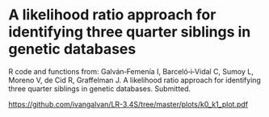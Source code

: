 # A likelihood ratio approach for identifying three quarter siblings in genetic databases

R code and functions from: Galván‐Femenía I, Barceló‐i‐Vidal C, Sumoy L, Moreno V, de Cid R, Graffelman J. A likelihood ratio approach for identifying three quarter siblings in genetic databases. Submitted.

https://github.com/ivangalvan/LR-3.4S/tree/master/plots/k0_k1_plot.pdf


